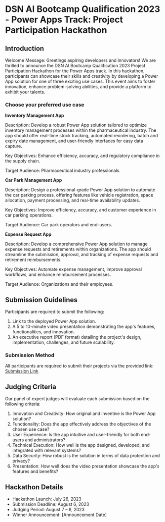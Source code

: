 # DSN AI Bootcamp Qualification 2023 - Power Apps Track: Project Participation Hackathon

## Introduction

Welcome Message: Greetings aspiring developers and innovators! We are thrilled to announce the DSN AI Bootcamp Qualification 2023 Project Participation Hackathon for the Power Apps track. In this hackathon, participants can showcase their skills and creativity by developing a Power App solution for one of three exciting use cases. This event aims to foster innovation, enhance problem-solving abilities, and provide a platform to exhibit your talents.

### Choose your preferred use case

**Inventory Management App**

Description: Develop a robust Power App solution tailored to optimize inventory management processes within the pharmaceutical industry. The app should offer real-time stock tracking, automated reordering, batch and expiry date management, and user-friendly interfaces for easy data capture.

Key Objectives: Enhance efficiency, accuracy, and regulatory compliance in the supply chain.

Target Audience: Pharmaceutical industry professionals.

**Car Park Management App**

Description: Design a professional-grade Power App solution to automate the car parking process, offering features like vehicle registration, space allocation, payment processing, and real-time availability updates.

Key Objectives: Improve efficiency, accuracy, and customer experience in car parking operations.

Target Audience: Car park operators and end-users.

**Expense Request App**

Description: Develop a comprehensive Power App solution to manage expense requests and retirements within organizations. The app should streamline the submission, approval, and tracking of expense requests and retirement reimbursements.

Key Objectives: Automate expense management, improve approval workflows, and enhance reimbursement processes.

Target Audience: Organizations and their employees.

## Submission Guidelines

Participants are required to submit the following:

1. Link to the deployed Power App solution.
2. A 5 to 10-minute video presentation demonstrating the app's features, functionalities, and innovation.
3. An executive report (PDF format) detailing the project's design, implementation, challenges, and future scalability.

### Submission Method

All participants are required to submit their projects via the provided link: [Submission Link](https://www.xyz)

## Judging Criteria

Our panel of expert judges will evaluate each submission based on the following criteria:

1. Innovation and Creativity: How original and inventive is the Power App solution?
2. Functionality: Does the app effectively address the objectives of the chosen use case?
3. User Experience: Is the app intuitive and user-friendly for both end-users and administrators?
4. Technical Execution: How well is the app designed, developed, and integrated with relevant systems?
5. Data Security: How robust is the solution in terms of data protection and privacy?
6. Presentation: How well does the video presentation showcase the app's features and benefits?

## Hackathon Details

- Hackathon Launch: July 26, 2023
- Submission Deadline: August 6, 2023
- Judging Period: August 7 – 8, 2023
- Winner Announcement: [Announcement Date]

